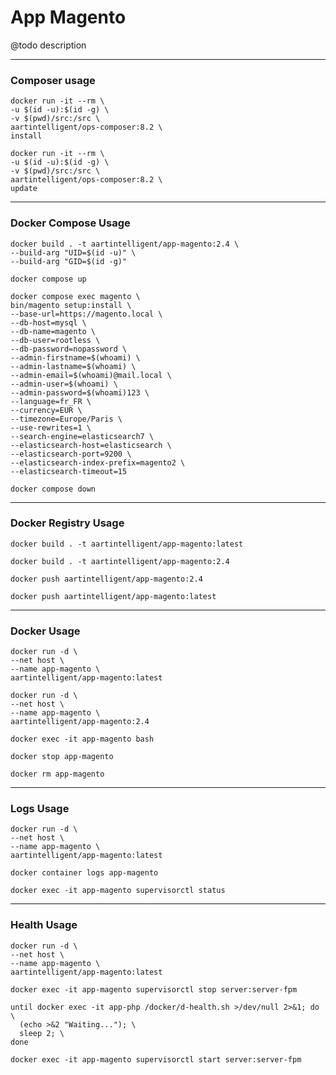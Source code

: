 # App Magento

@todo description

---

### Composer usage

```shell
docker run -it --rm \
-u $(id -u):$(id -g) \
-v $(pwd)/src:/src \
aartintelligent/ops-composer:8.2 \
install
```

```shell
docker run -it --rm \
-u $(id -u):$(id -g) \
-v $(pwd)/src:/src \
aartintelligent/ops-composer:8.2 \
update
```

---

### Docker Compose Usage

```shell
docker build . -t aartintelligent/app-magento:2.4 \
--build-arg "UID=$(id -u)" \
--build-arg "GID=$(id -g)"
```

```shell
docker compose up
```

```shell
docker compose exec magento \
bin/magento setup:install \
--base-url=https://magento.local \
--db-host=mysql \
--db-name=magento \
--db-user=rootless \
--db-password=nopassword \
--admin-firstname=$(whoami) \
--admin-lastname=$(whoami) \
--admin-email=$(whoami)@mail.local \
--admin-user=$(whoami) \
--admin-password=$(whoami)123 \
--language=fr_FR \
--currency=EUR \
--timezone=Europe/Paris \
--use-rewrites=1 \
--search-engine=elasticsearch7 \
--elasticsearch-host=elasticsearch \
--elasticsearch-port=9200 \
--elasticsearch-index-prefix=magento2 \
--elasticsearch-timeout=15
```

```shell
docker compose down
```

---

### Docker Registry Usage

```shell
docker build . -t aartintelligent/app-magento:latest
```

```shell
docker build . -t aartintelligent/app-magento:2.4
```

```shell
docker push aartintelligent/app-magento:2.4
```

```shell
docker push aartintelligent/app-magento:latest
```

---

### Docker Usage

```shell
docker run -d \
--net host \
--name app-magento \
aartintelligent/app-magento:latest
```

```shell
docker run -d \
--net host \
--name app-magento \
aartintelligent/app-magento:2.4
```

```shell
docker exec -it app-magento bash
```

```shell
docker stop app-magento
```

```shell
docker rm app-magento
```

---

### Logs Usage

```shell
docker run -d \
--net host \
--name app-magento \
aartintelligent/app-magento:latest
```

```shell
docker container logs app-magento
```

```shell
docker exec -it app-magento supervisorctl status
```

---

### Health Usage

```shell
docker run -d \
--net host \
--name app-magento \
aartintelligent/app-magento:latest
```

```shell
docker exec -it app-magento supervisorctl stop server:server-fpm
```

```shell
until docker exec -it app-php /docker/d-health.sh >/dev/null 2>&1; do \
  (echo >&2 "Waiting..."); \
  sleep 2; \
done
```

```shell
docker exec -it app-magento supervisorctl start server:server-fpm
```
